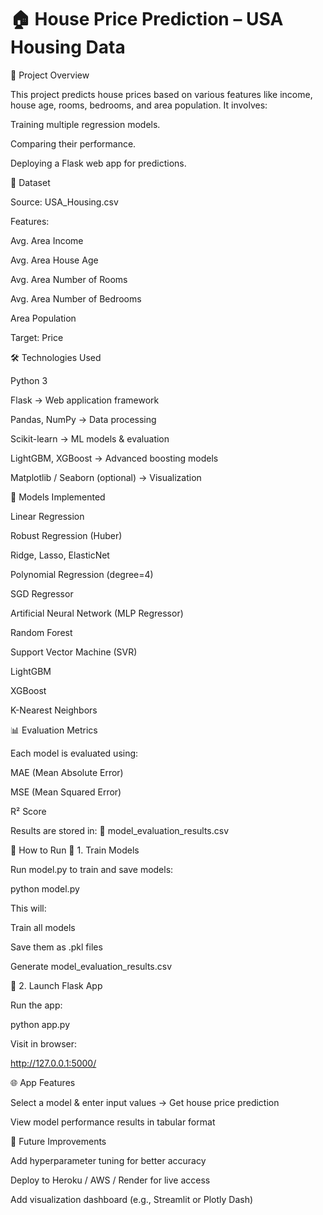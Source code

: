 # 🏠 House Price Prediction – USA Housing Data
📌 Project Overview

This project predicts house prices based on various features like income, house age, rooms, bedrooms, and area population.
It involves:

Training multiple regression models.

Comparing their performance.

Deploying a Flask web app for predictions.

📂 Dataset

Source: USA_Housing.csv

Features:

Avg. Area Income

Avg. Area House Age

Avg. Area Number of Rooms

Avg. Area Number of Bedrooms

Area Population

Target: Price

🛠️ Technologies Used

Python 3

Flask → Web application framework

Pandas, NumPy → Data processing

Scikit-learn → ML models & evaluation

LightGBM, XGBoost → Advanced boosting models

Matplotlib / Seaborn (optional) → Visualization

🔎 Models Implemented

Linear Regression

Robust Regression (Huber)

Ridge, Lasso, ElasticNet

Polynomial Regression (degree=4)

SGD Regressor

Artificial Neural Network (MLP Regressor)

Random Forest

Support Vector Machine (SVR)

LightGBM

XGBoost

K-Nearest Neighbors

📊 Evaluation Metrics

Each model is evaluated using:

MAE (Mean Absolute Error)

MSE (Mean Squared Error)

R² Score

Results are stored in:
📄 model_evaluation_results.csv

🚀 How to Run
🔹 1. Train Models

Run model.py to train and save models:

python model.py


This will:

Train all models

Save them as .pkl files

Generate model_evaluation_results.csv

🔹 2. Launch Flask App

Run the app:

python app.py


Visit in browser:

http://127.0.0.1:5000/

🌐 App Features

Select a model & enter input values → Get house price prediction

View model performance results in tabular format

📌 Future Improvements

Add hyperparameter tuning for better accuracy

Deploy to Heroku / AWS / Render for live access

Add visualization dashboard (e.g., Streamlit or Plotly Dash)
